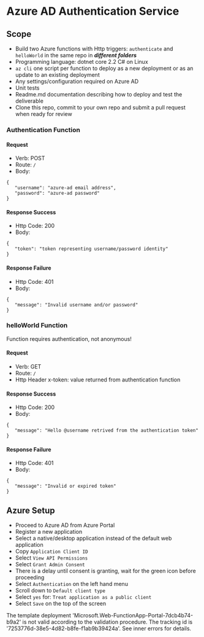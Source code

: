 # Azure AD Authentication Service

## Scope

* Build two Azure functions with Http triggers: `authenticate` and `helloWorld` in the same repo in ***different folders***
* Programming language: dotnet core 2.2 C# on Linux
* `az cli` one script per function to deploy as a new deployment or as an update to an existing deployment 
* Any settings/configuration required on Azure AD
* Unit tests
* Readme.md documentation describing how to deploy and test the deliverable
* Clone this repo, commit to your own repo and submit a pull request when ready for review

### Authentication Function

#### Request

* Verb: POST 
* Route: `/`
* Body:
```
{
   "username": "azure-ad email address",
   "password": "azure-ad password"
}
```

#### Response Success

* Http Code: 200
* Body:
```
{
   "token": "token representing username/password identity"
}
```

#### Response Failure

* Http Code: 401
* Body:
```
{
   "message": "Invalid username and/or password"
}
```

### helloWorld Function

Function requires authentication, not anonymous!

#### Request

* Verb: GET 
* Route: `/`
* Http Header x-token: value returned from authentication function

#### Response Success

* Http Code: 200
* Body:
```
{
   "message": "Hello @username retrived from the authentication token"
}
```

#### Response Failure

* Http Code: 401
* Body:
```
{
   "message": "Invalid or expired token"
}
```

## Azure Setup

* Proceed to Azure AD from Azure Portal
* Register a new application
* Select a native/desktop application instead of the default web application
* Copy `Application Client ID`
* Select `View API Permissions`
* Select `Grant Admin Consent`
* There is a delay until consent is granting, wait for the green icon before proceeding
* Select `Authentication` on the left hand menu
* Scroll down to `Default client type`
* Select `yes` for: `Treat application as a public client`
* Select `Save` on the top of the screen

The template deployment 'Microsoft.Web-FunctionApp-Portal-7dcb4b74-b9a2' is not valid according to the validation procedure. The tracking id is '7253776d-38e5-4d82-b8fe-f1ab9b39424a'. See inner errors for details.
